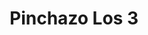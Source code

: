 ---
title: "Pinchazo Los 3"
url: /quetzaltenango/pinchazo-los-3-calle-rodolfo-robles/
shop: neumáticos
---